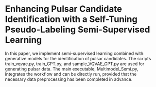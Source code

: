 # Enhancing Pulsar Candidate Identification with a Self-Tuning Pseudo-Labeling Semi-Supervised Learning
In this paper, we implement semi-supervised learning combined with generative models for the identification of pulsar candidates. The scripts train_vqvae.py, train_GPT.py, and sample_VQVAE_GPT.py are used for generating pulsar data. The main executable, Multimodel_Semi.py, integrates the workflow and can be directly run, provided that the necessary data preprocessing has been completed in advance.

